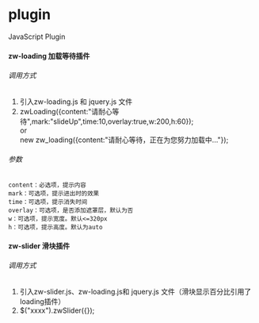 # plugin
JavaScript Plugin

#### zw-loading 加载等待插件
###### 调用方式
1. 引入zw-loading.js 和 jquery.js 文件
2. zwLoading({content:"请耐心等待",mark:"slideUp",time:10,overlay:true,w:200,h:60});  
   or  
	 new zw_loading({content:"请耐心等待，正在为您努力加载中..."});

###### 参数
	content：必选项，提示内容  
	mark：可选项，提示进出时的效果  
	time：可选项，提示消失时间  
	overlay：可选项，是否添加遮罩层，默认为否  
	w：可选项，提示宽度。默认<=320px  
	h：可选项，提示高度。默认为auto  

#### zw-slider 滑块插件
###### 调用方式
1. 引入zw-slider.js、zw-loading.js和 jquery.js 文件（滑块显示百分比引用了loading插件）
2. $("xxxx").zwSlider({});
